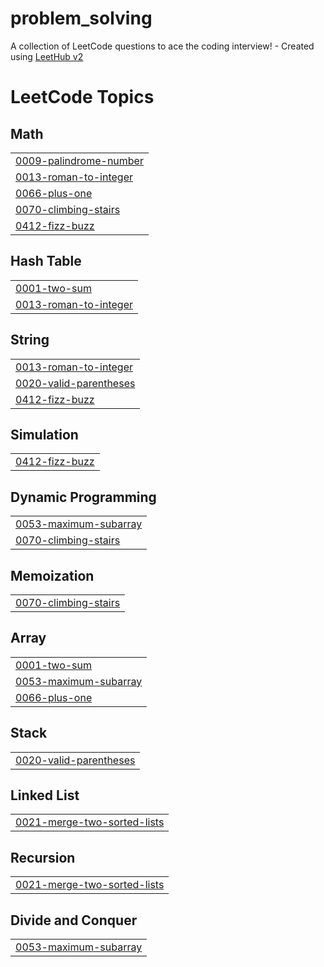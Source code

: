 # problem_solving
A collection of LeetCode questions to ace the coding interview! - Created using [LeetHub v2](https://github.com/arunbhardwaj/LeetHub-2.0)

<!---LeetCode Topics Start-->
# LeetCode Topics
## Math
|  |
| ------- |
| [0009-palindrome-number](https://github.com/EmanMohamed7612/problem_solving/tree/master/0009-palindrome-number) |
| [0013-roman-to-integer](https://github.com/EmanMohamed7612/problem_solving/tree/master/0013-roman-to-integer) |
| [0066-plus-one](https://github.com/EmanMohamed7612/problem_solving/tree/master/0066-plus-one) |
| [0070-climbing-stairs](https://github.com/EmanMohamed7612/problem_solving/tree/master/0070-climbing-stairs) |
| [0412-fizz-buzz](https://github.com/EmanMohamed7612/problem_solving/tree/master/0412-fizz-buzz) |
## Hash Table
|  |
| ------- |
| [0001-two-sum](https://github.com/EmanMohamed7612/problem_solving/tree/master/0001-two-sum) |
| [0013-roman-to-integer](https://github.com/EmanMohamed7612/problem_solving/tree/master/0013-roman-to-integer) |
## String
|  |
| ------- |
| [0013-roman-to-integer](https://github.com/EmanMohamed7612/problem_solving/tree/master/0013-roman-to-integer) |
| [0020-valid-parentheses](https://github.com/EmanMohamed7612/problem_solving/tree/master/0020-valid-parentheses) |
| [0412-fizz-buzz](https://github.com/EmanMohamed7612/problem_solving/tree/master/0412-fizz-buzz) |
## Simulation
|  |
| ------- |
| [0412-fizz-buzz](https://github.com/EmanMohamed7612/problem_solving/tree/master/0412-fizz-buzz) |
## Dynamic Programming
|  |
| ------- |
| [0053-maximum-subarray](https://github.com/EmanMohamed7612/problem_solving/tree/master/0053-maximum-subarray) |
| [0070-climbing-stairs](https://github.com/EmanMohamed7612/problem_solving/tree/master/0070-climbing-stairs) |
## Memoization
|  |
| ------- |
| [0070-climbing-stairs](https://github.com/EmanMohamed7612/problem_solving/tree/master/0070-climbing-stairs) |
## Array
|  |
| ------- |
| [0001-two-sum](https://github.com/EmanMohamed7612/problem_solving/tree/master/0001-two-sum) |
| [0053-maximum-subarray](https://github.com/EmanMohamed7612/problem_solving/tree/master/0053-maximum-subarray) |
| [0066-plus-one](https://github.com/EmanMohamed7612/problem_solving/tree/master/0066-plus-one) |
## Stack
|  |
| ------- |
| [0020-valid-parentheses](https://github.com/EmanMohamed7612/problem_solving/tree/master/0020-valid-parentheses) |
## Linked List
|  |
| ------- |
| [0021-merge-two-sorted-lists](https://github.com/EmanMohamed7612/problem_solving/tree/master/0021-merge-two-sorted-lists) |
## Recursion
|  |
| ------- |
| [0021-merge-two-sorted-lists](https://github.com/EmanMohamed7612/problem_solving/tree/master/0021-merge-two-sorted-lists) |
## Divide and Conquer
|  |
| ------- |
| [0053-maximum-subarray](https://github.com/EmanMohamed7612/problem_solving/tree/master/0053-maximum-subarray) |
<!---LeetCode Topics End-->